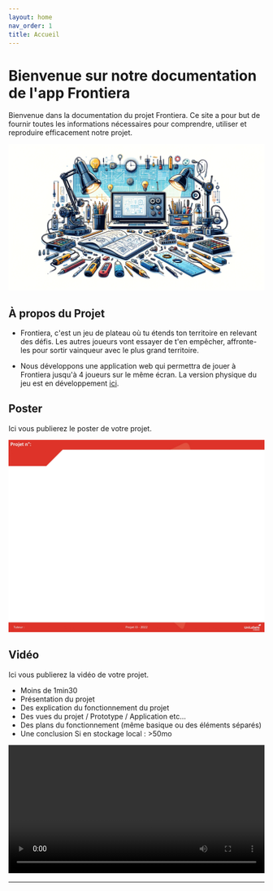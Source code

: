 ```yaml
---
layout: home
nav_order: 1
title: Accueil
---
```


# Bienvenue sur notre documentation de l'app Frontiera

Bienvenue dans la documentation du projet Frontiera. Ce site a pour but de fournir toutes les informations nécessaires pour comprendre, utiliser et reproduire efficacement notre projet.

![Illustration vectorielle colorée avec un fond blanc, montrant un atelier équipé pour un projet de conception mécanique, électronique et informatique](images/illustration.png)

## À propos du Projet

* Frontiera, c'est un jeu de plateau où tu étends ton territoire en relevant des défis. Les autres joueurs vont essayer de t'en empêcher, affronte-les pour sortir vainqueur avec le plus grand territoire.

* Nous développons une application web qui permettra de jouer à Frontiera jusqu'à 4 joueurs sur le même écran. La version physique du jeu est en développement [ici](https://github.com/Makerspace-Amiens/2024-FrontieraBoardGame). 

## Poster

Ici vous publierez le poster de votre projet.

![Poster projet](images/poster.jpg)

## Vidéo

Ici vous publierez la vidéo de votre projet. 
- Moins de 1min30
- Présentation du projet 
- Des explication du fonctionnement du projet
- Des vues du projet / Prototype / Application etc... 
- Des plans du fonctionnement (même basique ou des éléments séparés)
- Une conclusion
Si en stockage local : >50mo

<video src="images/intro_amiens.mp4" controls title="Title"  style="width: 100%;"></video>

---
